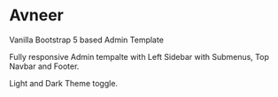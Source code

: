 # Avneer

Vanilla Bootstrap 5 based Admin Template

Fully responsive Admin tempalte with Left Sidebar with Submenus, Top Navbar and Footer.

Light and Dark Theme toggle.
